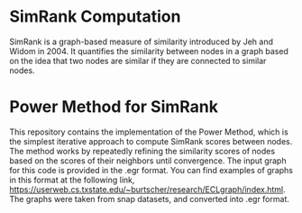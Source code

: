 # SimRank Computation
SimRank is a graph-based measure of similarity introduced by Jeh and Widom in 2004. It quantifies the similarity between nodes in a graph based on the idea that two nodes are similar if they are connected to similar nodes.

# Power Method for SimRank
This repository contains the implementation of the Power Method, which is the simplest iterative approach to compute SimRank scores between nodes. The method works by repeatedly refining the similarity scores of nodes based on the scores of their neighbors until convergence. 
The input graph for this code is provided in the .egr format. You can find examples of graphs in this format at the following link, https://userweb.cs.txstate.edu/~burtscher/research/ECLgraph/index.html. The graphs were taken from snap datasets, and converted into .egr format. 
